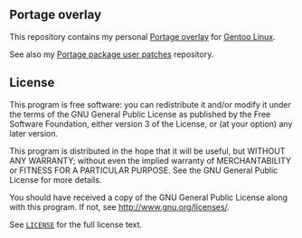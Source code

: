 ## Portage overlay

This repository contains my personal [Portage overlay][portage-overlay] for
[Gentoo Linux][gentoo].

See also my [Portage package user patches][smkent-portage-patches] repository.

## License

This program is free software: you can redistribute it and/or modify
it under the terms of the GNU General Public License as published by
the Free Software Foundation, either version 3 of the License, or
(at your option) any later version.

This program is distributed in the hope that it will be useful,
but WITHOUT ANY WARRANTY; without even the implied warranty of
MERCHANTABILITY or FITNESS FOR A PARTICULAR PURPOSE.  See the
GNU General Public License for more details.

You should have received a copy of the GNU General Public License
along with this program.  If not, see <http://www.gnu.org/licenses/>.

See [`LICENSE`](/LICENSE) for the full license text.

[smkent-portage-patches]: https://github.com/smkent/portage-patches
[portage-overlay]: https://wiki.gentoo.org/wiki/Overlay
[gentoo]: https://www.gentoo.org
